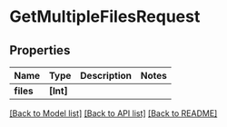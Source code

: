 # GetMultipleFilesRequest

## Properties

Name | Type | Description | Notes
------------ | ------------- | ------------- | -------------
**files** | **[Int]** |  | 

[[Back to Model list]](../README.md#documentation-for-models) [[Back to API list]](../README.md#documentation-for-api-endpoints) [[Back to README]](../README.md)


